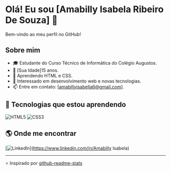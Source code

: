 # Olá! Eu sou [Amabilly Isabela Ribeiro De Souza] 👋

Bem-vindo ao meu perfil no GitHub!

## Sobre mim

- 🎓 Estudante do Curso Técnico de Informática do Colégio Augustos.
- 📅 [Sua Idade]15 anos.
- 🚀 Aprendendo HTML e CSS.
- 🎯 Interessado em desenvolvimento web e novas tecnologias.
- 📫 Entre em contato: [amabillyisabella6@gmail.com].

## 🚀 Tecnologias que estou aprendendo

![HTML5](https://img.shields.io/badge/-HTML5-E34F26?style=flat-square&logo=html5&logoColor=white)
![CSS3](https://img.shields.io/badge/-CSS3-1572B6?style=flat-square&logo=css3)

## 🌎 Onde me encontrar

[![LinkedIn](https://img.shields.io/badge/-LinkedIn-blue?style=flat-square&logo=linkedin)](https://www.linkedin.com/in/Amabilly Isabela)

---

⭐️ Inspirado por [github-readme-stats](https://github.com/anuraghazra/github-readme-stats)

